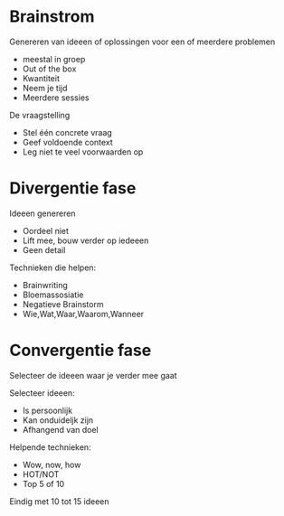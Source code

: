 # Brainstrom

Genereren van ideeen of oplossingen voor een of meerdere problemen

- meestal in groep
- Out of the box
- Kwantiteit
- Neem je tijd
- Meerdere sessies

De vraagstelling

- Stel één concrete vraag
- Geef voldoende context
- Leg niet te veel voorwaarden op

# Divergentie fase

Ideeen genereren

- Oordeel niet
- Lift mee, bouw verder op iedeeen
- Geen detail

Technieken die
helpen:

- Brainwriting
- Bloemassosiatie
- Negatieve Brainstorm
- Wie,Wat,Waar,Waarom,Wanneer

# Convergentie fase

Selecteer de ideeen
waar je verder mee gaat

Selecteer ideeen:

- Is persoonlijk
- Kan onduideljk zijn
- Afhangend van doel

Helpende technieken:

- Wow, now, how
- HOT/NOT
- Top 5 of 10

Eindig met 10 tot 15
ideeen
